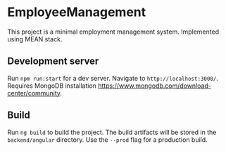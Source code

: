 # EmployeeManagement

This project is a minimal employment management system. Implemented using MEAN stack.

## Development server

Run `npm run:start` for a dev server. Navigate to `http://localhost:3000/`. Requires MongoDB installation https://www.mongodb.com/download-center/community.

## Build

Run `ng build` to build the project. The build artifacts will be stored in the `backend/angular` directory. Use the `--prod` flag for a production build.

